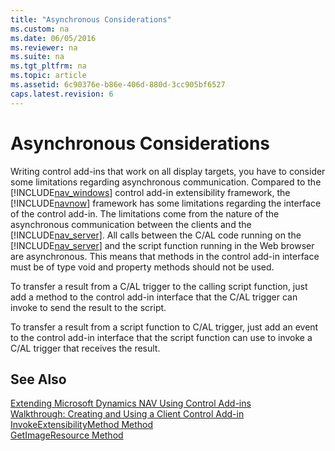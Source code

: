 ```yaml
---
title: "Asynchronous Considerations"
ms.custom: na
ms.date: 06/05/2016
ms.reviewer: na
ms.suite: na
ms.tgt_pltfrm: na
ms.topic: article
ms.assetid: 6c90376e-b86e-406d-880d-3cc905bf6527
caps.latest.revision: 6
---
```

# Asynchronous Considerations
Writing control add\-ins that work on all display targets, you have to consider some limitations regarding asynchronous communication. Compared to the [!INCLUDE[nav_windows](includes/nav_windows_md.md)] control add\-in extensibility framework, the [!INCLUDE[navnow](includes/navnow_md.md)] framework has some limitations regarding the interface of the control add\-in. The limitations come from the nature of the asynchronous communication between the clients and the [!INCLUDE[nav_server](includes/nav_server_md.md)]. All calls between the C\/AL code running on the [!INCLUDE[nav_server](includes/nav_server_md.md)] and the script function running in the Web browser are asynchronous. This means that methods in the control add\-in interface must be of type void and property methods should not be used.  
  
 To transfer a result from a C\/AL trigger to the calling script function, just add a method to the control add\-in interface that the C\/AL trigger can invoke to send the result to the script.  
  
 To transfer a result from a script function to C\/AL trigger, just add an event to the control add\-in interface that the script function can use to invoke a C\/AL trigger that receives the result.  
  
## See Also  
 [Extending Microsoft Dynamics NAV Using Control Add\-ins](Extending-Microsoft-Dynamics-NAV-Using-Control-Add-ins.md)   
 [Walkthrough: Creating and Using a Client Control Add\-in](../Topic/Walkthrough:%20Creating%20and%20Using%20a%20Client%20Control%20Add-in.md)   
 [InvokeExtensibilityMethod Method](InvokeExtensibilityMethod-Method.md)   
 [GetImageResource Method](GetImageResource-Method.md)